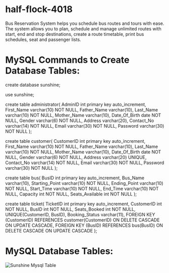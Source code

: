 # half-flock-4018
Bus Reservation System helps you schedule bus routes and tours with ease. The system allows you to plan, schedule and manage unlimited routes with start, end and stop destinations, create a route timetable, print bus schedules, seat and passenger lists.

# MySQL Commands to Create Database Tables:

create database sunshine;

use sunshine;

create table administrator(
AdminID int primary key auto_increment,
First_Name varchar(10) NOT NULL,
Father_Name varchar(10),
Last_Name varchar(10) NOT NULL,
Mother_Name varchar(10),
Date_Of_Birth date NOT NULL,
Gender varchar(6) NOT NULL,
Address varchar(20),
Contact_No varchar(14) NOT NULL,
Email varchar(30) NOT NULL,
Password varchar(30) NOT NULL
);

create table customer(
CustomerID int primary key auto_increment,
First_Name varchar(10) NOT NULL,
Father_Name varchar(10),
Last_Name varchar(10) NOT NULL,
Mother_Name varchar(10),
Date_Of_Birth date NOT NULL,
Gender varchar(6) NOT NULL,
Address varchar(20) UNIQUE,
Contact_No varchar(14) NOT NULL,
Email varchar(30) NOT NULL,
Password varchar(30) NOT NULL
);

create table bus(
BusID int primary key auto_increment,
Bus_Name varchar(10),
Starting_Point varchar(10) NOT NULL,
Ending_Point varchar(10) NOT NULL,
Start_Time varchar(10) NOT NULL,
End_Time varchar(10) NOT NULL,
Capacity int NOT NULL,
Seats_Available int NOT NULL
);

create table ticket(
TicketID int primary key auto_increment,
CustomerID int NOT NULL,
BusID int NOT NULL,
Seats_Booked int NOT NULL,
UNIQUE(CustomerID, BusID),
Booking_Status varchar(11),
FOREIGN KEY (CustomerID) REFERENCES customer(CustomerID) ON DELETE CASCADE ON UPDATE CASCADE,
FOREIGN KEY (BusID) REFERENCES bus(BusID) ON DELETE CASCADE ON UPDATE CASCADE
);

# MySQL Database Tables:

![Sunshine Mysql Table](https://user-images.githubusercontent.com/107460330/208612792-e45fdeb3-edda-4f48-a821-c58cb39db3e0.png)
